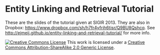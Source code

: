 Entity Linking and Retrieval Tutorial
=====================================

These are the slides of the tutorial given at SIGIR 2013. They are also in Dropbox: https://www.dropbox.com/sh/h7fr4yfrih6tisr/Q9BU8Qshcq. See http://ejmeij.github.io/entity-linking-and-retrieval-tutorial/ for more info. 

[![Creative Commons License](http://i.creativecommons.org/l/by-sa/2.0/88x31.png)](http://creativecommons.org/licenses/by-sa/2.0/)
This work is licensed under a [Creative Commons Attribution-ShareAlike 2.0 Generic License](http://creativecommons.org/licenses/by-sa/2.0/).